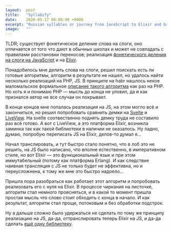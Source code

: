 ```yaml
---
layout:  post
title:   "Syllabify"
date:    2020-05-17 00:00:00 +0000
excerpt: "Russian syllables or journey from JavaScript to Elixir and back"
image:   ""
---
```


TLDR; существует фонетическое деление слова на слоги, оно отличается от того что дают в обычных школах и может не совпадать с правилами расстановки переносов; реализация [фонетического деления на слоги на JavaScript][1] и на [Elixir][2].

Понадобилось мне делить слова на слоги, решил поискать есть ли готовые алгоритмы, алгоритм в результате не нашел, но удалось найти несколько реализаций на PHP, JS.
В принципе на habr нашлось некое маломальское формальное [описание такого алгоритма][3] как раз на PHP. Но хоть я и понимаю PHP — мысль до конца не уловил, да и как признался автор не все случаи он покрывает.

В конце концов мне попалась реализация на JS, на этом могло всё и закончиться, но решил попробовать сравнить демки на [Svelte][4] и [LiveView][5]. На svelte соотвественно поднять демку труда не составило раз всё готово. А вот с LiveView, а это платформа Elixir, возникла заминка так как такой библиотеки в наличии не оказалось. Ну ладно, думаю, попробую переписать JS  на Elixir, делов-то думал я…

Начал транслировать, и тут быстро стало понятно, что в лоб это не решить, на JS было написано, что вполне естественно, в императивном стиле, но вот Elixir — это функциональный язык и при этом иммутабельный (потому как платформа Erlang). И как следствие наивная трансляция с JS не только будет не эффективна, но и переусложнена, к тому же  мне это быстро надоело…

Пришла пора разобраться как работает этот алгоритм и попробовать реализовать его с нуля на Elixir.  В процессе чиркания на листочке, алгоритм стал немного проясняться,  и в какой то момент пришла простая мысль что слово стоит обходить с конца в начало. И как результат, алгоритм стал проще, потоковым и без обработки подстрок.

Ну а дальше сложно было удержаться не сделать по тому же принципу реализацию на JS, да-да, оттранслировать теперь Elixir на JS, и да-да сделать [ещё одну библиотеку][6].


[1]: https://github.com/sprql/syllabify.js
[2]: https://github.com/sprql/syllabify.ex
[3]: https://habr.com/ru/post/37448/
[4]: https://svelte.dev/
[5]: https://github.com/phoenixframework/phoenix_live_view
[6]: https://www.npmjs.com/package/syllabify
